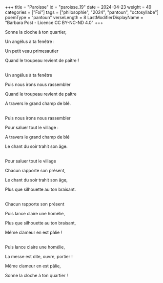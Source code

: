 +++
title = "Paroisse"
id = "paroisse_19"
date = 2024-04-23
weight = 49
categories = ["Foi"]
tags = ["philosophie", "2024", "pantoun", "octosyllabe"]
poemType = "pantoun"
verseLength = 8
LastModifierDisplayName = "Barbara Post - Licence CC BY-NC-ND 4.0"
+++

Sonne la cloche à ton quartier,

Un angélus à ta fenêtre :

Un petit veau primesautier

Quand le troupeau revient de paître !

 \
Un angélus à ta fenêtre

Puis nous irons nous rassembler

Quand le troupeau revient de paître

A travers le grand champ de blé.

 \
Puis nous irons nous rassembler

Pour saluer tout le village :

A travers le grand champ de blé

Le chant du soir trahit son âge.

 \
Pour saluer tout le village

Chacun rapporte son présent,

Le chant du soir trahit son âge,

Plus que silhouette au ton braisant.

 \
Chacun rapporte son présent

Puis lance claire une homélie,

Plus que silhouette au ton braisant,

Même clameur en est pâlie !

 \
Puis lance claire une homélie,

La messe est dite, ouvre, portier !

Même clameur en est pâlie,

Sonne la cloche à ton quartier !
